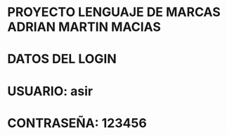 # PROYECTO LENGUAJE DE MARCAS ADRIAN MARTIN MACIAS
# DATOS DEL LOGIN
# USUARIO: asir
# CONTRASEÑA: 123456
#
